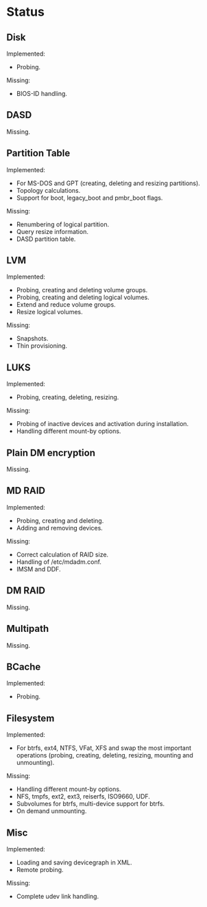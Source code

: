 
Status
======


Disk
----

Implemented:

* Probing.

Missing:

* BIOS-ID handling.


DASD
----

Missing.


Partition Table
---------------

Implemented:

* For MS-DOS and GPT (creating, deleting and resizing partitions).
* Topology calculations.
* Support for boot, legacy_boot and pmbr_boot flags.

Missing:

* Renumbering of logical partition.
* Query resize information.
* DASD partition table.


LVM
---

Implemented:

* Probing, creating and deleting volume groups.
* Probing, creating and deleting logical volumes.
* Extend and reduce volume groups.
* Resize logical volumes.

Missing:

* Snapshots.
* Thin provisioning.


LUKS
----

Implemented:

* Probing, creating, deleting, resizing.

Missing:

* Probing of inactive devices and activation during installation.
* Handling different mount-by options.


Plain DM encryption
-------------------

Missing.


MD RAID
-------

Implemented:

* Probing, creating and deleting.
* Adding and removing devices.

Missing:

* Correct calculation of RAID size.
* Handling of /etc/mdadm.conf.
* IMSM and DDF.


DM RAID
-------

Missing.


Multipath
---------

Missing.


BCache
------

Implemented:

* Probing.


Filesystem
----------

Implemented:

* For btrfs, ext4, NTFS, VFat, XFS and swap the most important operations
  (probing, creating, deleting, resizing, mounting and unmounting).

Missing:

* Handling different mount-by options.
* NFS, tmpfs, ext2, ext3, reiserfs, ISO9660, UDF.
* Subvolumes for btrfs, multi-device support for btrfs.
* On demand unmounting.


Misc
----

Implemented:

* Loading and saving devicegraph in XML.
* Remote probing.

Missing:

* Complete udev link handling.

